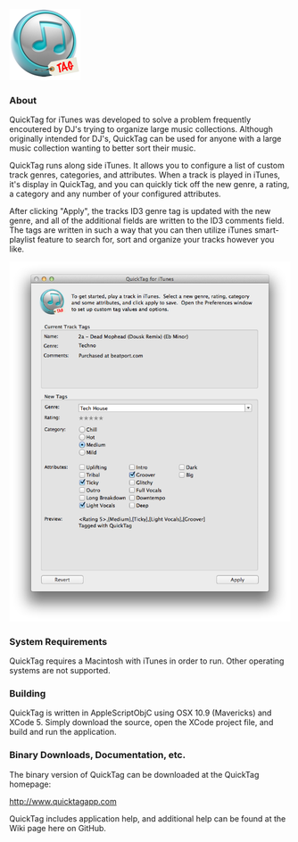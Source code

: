 ![QuickTag](QuickTag/Images.xcassets/AppIcon.appiconset/QuickTag_128x128.png)

### About
QuickTag for iTunes was developed to solve a problem frequently encoutered by DJ's trying to organize large music collections.  Although originally intended for DJ's, QuickTag can be used for anyone with a large music collection wanting to better sort their music.

QuickTag runs along side iTunes.  It allows you to configure a list of custom track genres, categories, and attributes.  When a track is played in iTunes, it's display in QuickTag, and you can quickly tick off the new genre, a rating, a category and any number of your configured attributes.  

After clicking "Apply", the tracks ID3 genre tag is updated with the new genre, and all of the additional fields are written to the ID3 comments field.  The tags are written in such a way that you can then utilize iTunes smart-playlist feature to search for, sort and organize your tracks however you like.

![Alt text](/Images/mainwindow_full.png "QuickTag Main Window")

### System Requirements
QuickTag requires a Macintosh with iTunes in order to run.  Other operating systems are not supported.

### Building
QuickTag is written in AppleScriptObjC using OSX 10.9 (Mavericks) and XCode 5. Simply download the source, open the XCode project file, and build and run the application.

### Binary Downloads, Documentation, etc.
The binary version of QuickTag can be downloaded at the QuickTag homepage:

http://www.quicktagapp.com

QuickTag includes application help, and additional help can be found at the Wiki page here on GitHub.
